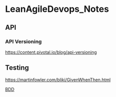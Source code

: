 # LeanAgileDevops_Notes

## API

### API Versioning
https://content.pivotal.io/blog/api-versioning

## Testing
https://martinfowler.com/bliki/GivenWhenThen.html

[BDD](https://en.wikipedia.org/wiki/Behavior-driven_development)



